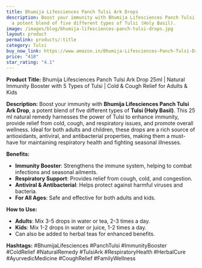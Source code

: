 ```yaml
---
title: Bhumija Lifesciences Panch Tulsi Ark Drops
description: Boost your immunity with Bhumija Lifesciences Panch Tulsi Ark Drop,
  a potent blend of five different types of Tulsi (Holy Basil).
image: /images/blog/bhumija-lifesciences-panch-tulsi-drops.jpg
layout: product
permalink: products/:title
category: Tulsi
buy_now_link: https://www.amazon.in/Bhumija-Lifesciences-Panch-Tulsi-Drops/dp/B01I6GO398/ref=sxin_15_pa_sp_search_thematic_sspa?content-id=amzn1.sym.5f0af06c-b5c9-4e71-bd04-2954cdf89bd6%3Aamzn1.sym.5f0af06c-b5c9-4e71-bd04-2954cdf89bd6&tag=m0150-21
price: "418"
star_rating: "4.1"
---
```

**Product Title:** Bhumija Lifesciences Panch Tulsi Ark Drop 25ml | Natural Immunity Booster with 5 Types of Tulsi | Cold & Cough Relief for Adults & Kids

**Description:**
Boost your immunity with **Bhumija Lifesciences Panch Tulsi Ark Drop**, a potent blend of five different types of **Tulsi (Holy Basil)**. This 25 ml natural remedy harnesses the power of Tulsi to enhance immunity, provide relief from cold, cough, and respiratory issues, and promote overall wellness. Ideal for both adults and children, these drops are a rich source of antioxidants, antiviral, and antibacterial properties, making them a must-have for maintaining respiratory health and fighting seasonal illnesses.

**Benefits:**
- **Immunity Booster**: Strengthens the immune system, helping to combat infections and seasonal ailments.
- **Respiratory Support**: Provides relief from cough, cold, and congestion.
- **Antiviral & Antibacterial**: Helps protect against harmful viruses and bacteria.
- **For All Ages**: Safe and effective for both adults and kids.

**How to Use:**
- **Adults**: Mix 3-5 drops in water or tea, 2-3 times a day.
- **Kids**: Mix 1-2 drops in water or juice, 1-2 times a day.
- Can also be added to herbal teas for enhanced benefits.

**Hashtags:**
#BhumijaLifesciences #PanchTulsi #ImmunityBooster #ColdRelief #NaturalRemedy #TulsiArk #RespiratoryHealth #HerbalCure #AyurvedicMedicine #CoughRelief #FamilyWellness
